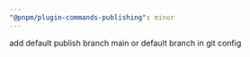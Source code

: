 ```yaml
---
"@pnpm/plugin-commands-publishing": minor
---
```


add default publish branch main or default branch in git config
